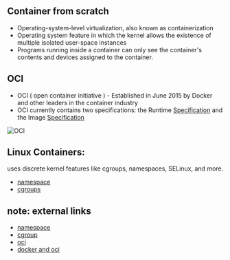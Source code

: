 Container from scratch
---
* Operating-system-level virtualization, also known as containerization 
* Operating system feature in which the kernel allows the existence of multiple isolated user-space instances
* Programs running inside a container can only see the container's contents and devices assigned to the container.

OCI
---
* OCI ( open container initiative ) - Established in June 2015 by Docker and other leaders in the container industry
* OCI currently contains two specifications: the Runtime [Specification](http://www.github.com/opencontainers/runtime-spec) and the Image [Specification](http://www.github.com/opencontainers/image-spec)

![OCI](https://i0.wp.com/blog.docker.com/wp-content/uploads/243938a0-856b-4a7f-90ca-2452a69a385c-1.jpg?w=1019&ssl=1)

Linux Containers: 
---
uses discrete kernel features like cgroups, namespaces, SELinux, and more.
* [namespace](namespace.md)  
* [cgroups](cgroups.md)  




note: external links
---
* [namespace](https://en.wikipedia.org/wiki/Linux_namespaces)  
* [cgroup](https://en.wikipedia.org/wiki/Cgroups)  
* [oci](https://www.opencontainers.org/)  
* [docker and oci](https://blog.docker.com/2017/07/demystifying-open-container-initiative-oci-specifications/)  





